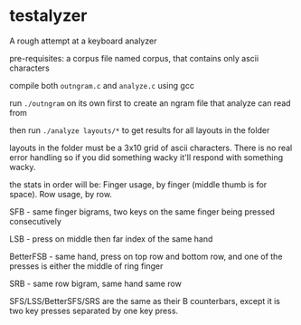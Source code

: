 # testalyzer
A rough attempt at a keyboard analyzer

pre-requisites: a corpus file named corpus, that contains only ascii characters

compile both `outngram.c` and `analyze.c` using gcc

run `./outngram` on its own first to create an ngram file that analyze can read from

then run `./analyze layouts/*` to get results  for all layouts in the folder

layouts in the folder must be a 3x10 grid of ascii characters. There is no real error handling so if you did something wacky it'll respond with something wacky.

the stats in order will be:
Finger usage, by finger (middle thumb is for space).
Row usage, by row.

SFB - same finger bigrams, two keys on the same finger being pressed consecutively

LSB - press on middle then far index of the same hand

BetterFSB - same hand, press on top row and bottom row, and one of the presses is either the middle of ring finger

SRB - same row bigram, same hand same row


SFS/LSS/BetterSFS/SRS are the same as their B counterbars, except it is two key presses separated by one key press.
